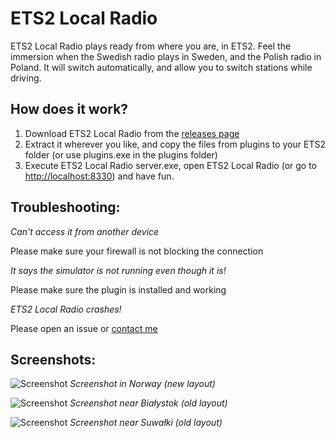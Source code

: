 # ETS2 Local Radio #

ETS2 Local Radio plays ready from where you are, in ETS2. Feel the immersion when the Swedish radio plays in Sweden,
and the Polish radio in Poland. It will switch automatically, and allow you to switch stations while driving.

## How does it work? ##

1. Download ETS2 Local Radio from the [releases page](https://github.com/Koenvh1/ets2-local-radio/releases)
2. Extract it wherever you like, and copy the files from plugins to your ETS2 folder (or use plugins.exe in the plugins folder)
3. Execute ETS2 Local Radio server.exe, open ETS2 Local Radio (or go to [http://localhost:8330](http://localhost:8330)) and have fun.

## Troubleshooting: ##
_Can't access it from another device_

Please make sure your firewall is not blocking the connection

_It says the simulator is not running even though it is!_

Please make sure the plugin is installed and working

_ETS2 Local Radio crashes!_

Please open an issue or [contact me](http://koenvh.nl/contact)

## Screenshots: ##
![Screenshot](http://i.imgur.com/is4eKez.png)
_Screenshot in Norway (new layout)_

![Screenshot](http://i.imgur.com/1FOLMj5.png)
_Screenshot near Białystok (old layout)_

![Screenshot](http://i.imgur.com/KiFPfeP.png)
_Screenshot near Suwałki (old layout)_